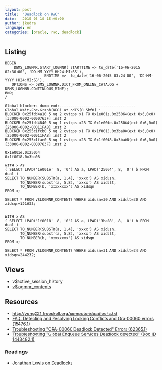 ```yaml
---
layout: post
title:  "Deadlock on RAC"
date:   2015-06-18 15:00:00
author: jkedra
language: en
categories: [oracle, rac, deadlock]
---
```


## Listing ##

	BEGIN
	    DBMS_LOGMNR.START_LOGMNR( STARTTIME => to_date('16-06-2015 02:30:00', 'DD-MM-YYYY HH24:MI:SS'),
				      ENDTIME =>  to_date('16-06-2015 03:24:00', 'DD-MM-YYYY HH24:MI:SS'),  
	   OPTIONS => DBMS_LOGMNR.DICT_FROM_ONLINE_CATALOG + DBMS_LOGMNR.CONTINUOUS_MINE);
	END;
	/ 

	Global blockers dump end:-----------------------------------
	Global Wait-For-Graph(WFG) at ddTS[0.5bf0] :
	BLOCKED 0x25fdd4a10 5 wq 2 cvtops x1 TX 0x1e001e.0x25064(ext 0x6,0x0)[33000-0002-0000763F] inst 2 
	BLOCKER 0x25fdd4840 5 wq 1 cvtops x28 TX 0x1e001e.0x25064(ext 0x6,0x0)[25000-0002-00011FA8] inst 2 
	BLOCKED 0x255c1fcb0 5 wq 2 cvtops x1 TX 0x1f0018.0x3ba08(ext 0x6,0x0)[25000-0002-00011FA8] inst 2 
	BLOCKER 0x255c1fae0 5 wq 1 cvtops x28 TX 0x1f0018.0x3ba08(ext 0x6,0x0)[33000-0002-0000763F] inst 2 

	0x1e001e.0x25064
	0x1f0018.0x3ba08

	WITH x AS
	( SELECT LPAD('1e001e', 8, '0') AS a, LPAD('25064', 8, '0') b FROM dual )
	SELECT TO_NUMBER(SUBSTR(a, 1,4), 'xxxx') AS xidusn,
	       TO_NUMBER(substr(a, 5,8), 'xxxx') AS xidslt,
	       TO_NUMBER(b, 'xxxxxxxx') AS xidsqn 
	FROM x;

	SELECT * FROM V$LOGMNR_CONTENTS WHERE xidusn=30 AND xidslt=30 AND xidsqn=151652;


	WITH x AS
	( SELECT LPAD('1f0018', 8, '0') AS a, LPAD('3ba08', 8, '0') b FROM dual )
	SELECT TO_NUMBER(SUBSTR(a, 1,4), 'xxxx') AS xidusn,
	       TO_NUMBER(substr(a, 5,8), 'xxxx') AS xidslt,
	       TO_NUMBER(b, 'xxxxxxxx') AS xidsqn 
	FROM x;

	SELECT * FROM V$LOGMNR_CONTENTS WHERE xidusn=31 AND xidslt=24 AND xidsqn=244232;



## Views ##

* v$active_session_history
* [v$logmnr_contents][vlgmnr112]

## Resources ##

* <http://yong321.freeshell.org/computer/deadlocks.txt>
* [FAQ: Detecting and Resolving Locking Conflicts and Ora-00060 errors (15476.1)](https://support.oracle.com/rs?type=doc&id=15476.1)
* [Troubleshooting "ORA-00060 Deadlock Detected" Errors (62365.1)](https://support.oracle.com/rs?type=doc&id=62365.1)
* [Troubleshooting "Global Enqueue Services Deadlock detected" (Doc ID 1443482.1)](https://support.oracle.com/rs?type=doc&id=1443482.1)

### Readings ###
* [Jonathan Lewis on Deadlocks][jlewis]


[vlgmnr112]: http://docs.oracle.com/cd/E11882_01/server.112/e40402/dynviews_2035.htm
[jlewis]: https://jonathanlewis.wordpress.com/2013/02/22/deadlock-detection/

